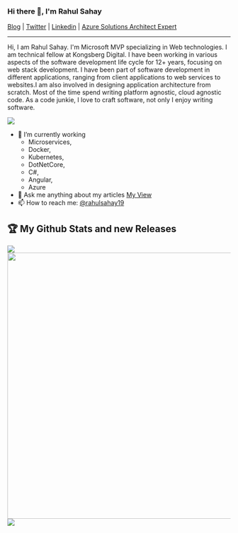 ### Hi there 👋, I'm Rahul Sahay

[Blog](https://myview.rahulnivi.net) |
[Twitter](https://twitter.com/rahulsahay19) |
[Linkedin](https://www.linkedin.com/in/rahulsahay19) |
[Azure Solutions Architect Expert](https://www.youracclaim.com/badges/3a83125b-8ed1-46b7-9e03-d584a960c5be/embedded) 

---

Hi, I am Rahul Sahay. I'm Microsoft MVP specializing in Web technologies.  I am technical fellow at Kongsberg Digital. I have been working in various aspects of the software development life cycle for 12+ years, focusing on web
stack development. I have been part of software development in different applications, ranging from client applications to web services to websites.I am also involved in designing application architecture from scratch. Most of the time 
spend writing platform agnostic, cloud agnostic code.  As a code junkie, I love to craft software, not only I enjoy writing software.

![](https://komarev.com/ghpvc/?username=rahulsahay19&label=PROFILE+VIEWS)

- 🔭 I’m currently working 
	- Microservices,
	- Docker,
	- Kubernetes,
	- DotNetCore,
	- C#,
	- Angular,
	- Azure
- 💬 Ask me anything about my articles [My View](https://myview.rahulnivi.net/)
- 📫 How to reach me: [@rahulsahay19](https://twitter.com/rahulsahay19)

## :trophy: My Github Stats and new Releases

<a href="https://readme-stats-cfgj2cxdy.vercel.app/api?username=rahulsahay19&count_private=true&show_icons=true&theme=cobalt">
  <img  align="left" src="https://readme-stats-cfgj2cxdy.vercel.app/api?username=rahulsahay19&count_private=true&show_icons=true&theme=cobalt" />
</a> 

<a href="https://www.udemy.com/course/docker-for-net-and-angular-developers/?couponCode=4AB0D94B3C8A008854A4">
  <img width="600" height="600"  align="left" src="https://user-images.githubusercontent.com/3886381/91086120-1320e200-e66c-11ea-982d-d75f11f4f482.png" />
</a>
 
<a href="https://www.amazon.com/Microsoft-Architect-Technologies-Companion-Hands/dp/1484261992/ref=sr_1_14?dchild=1&keywords=rahul+sahay&qid=1597946906&sr=8-14">
  <img  align="left" src="https://images-na.ssl-images-amazon.com/images/I/51Loq96J2dL._SX348_BO1,204,203,200_.jpg" />
</a>

